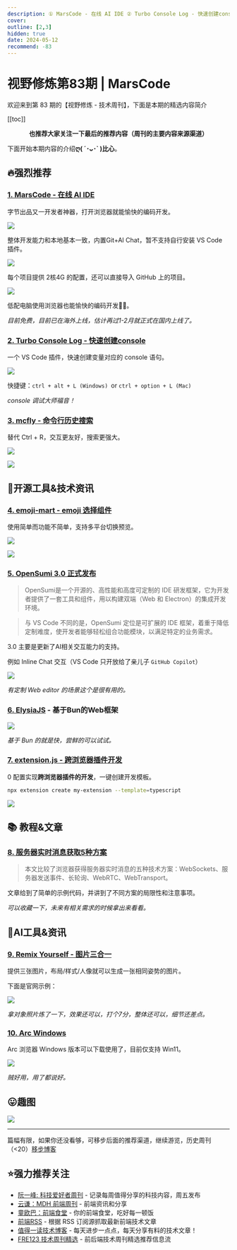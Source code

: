 ```yaml
---
description: ① MarsCode - 在线 AI IDE ② Turbo Console Log - 快速创建console ③ mcfly - 命令行历史搜索 ④ emoji-mart - emoji 选择组件 ⑤ OpenSumi 3.0 正式发布 ⑥ ElysiaJS - 基于Bun的Web框架 ⑦ extension.js - 跨浏览器插件开发 ⑧ 服务器实时消息获取5种方案 ⑨ Remix Yourself - 图片三合一 ⑩ Arc Windows
cover:
outline: [2,3]
hidden: true
date: 2024-05-12
recommend: -83
---
```


# 视野修炼第83期 | MarsCode

欢迎来到第 83 期的【视野修炼 - 技术周刊】，下面是本期的精选内容简介

[[toc]]

<center>

**​也推荐大家关注一下最后的推荐内容（周刊的主要内容来源渠道）**

</center>

下面开始本期内容的介绍**ღ( ´･ᴗ･` )比心**。

## 🔥强烈推荐
### [1. MarsCode - 在线 AI IDE](https://www.marscode.com)

字节出品又一开发者神器，打开浏览器就能愉快的编码开发。

![](https://cdn.upyun.sugarat.top/mdImg/sugar/e5d25d8c61b459601563d82ccd2aaa77)

整体开发能力和本地基本一致，内置Git+AI Chat，暂不支持自行安装 VS Code 插件。

![](https://cdn.upyun.sugarat.top/mdImg/sugar/cc0f437e89b0b6b46f5ed589e7a5ddd7)

每个项目提供 2核4G 的配置，还可以直接导入 GitHub 上的项目。

![](https://cdn.upyun.sugarat.top/mdImg/sugar/fa3e94eb487903585cbb957b3279f49a)

低配电脑使用浏览器也能愉快的编码开发👍🏻。

*目前免费，目前已在海外上线，估计再过1-2月就正式在国内上线了。*

### [2. Turbo Console Log - 快速创建console](https://www.turboconsolelog.io/)

一个 VS Code 插件，快速创建变量对应的 console 语句。

![](https://cdn.upyun.sugarat.top/mdImg/sugar/f16b45f426f8bd17a717e82bda11227b)

快捷键：`ctrl + alt + L (Windows) `or `ctrl + option + L (Mac)`

*console 调试大师福音！*

### [3. mcfly - 命令行历史搜索](https://github.com/cantino/mcfly)

替代 Ctrl + R，交互更友好，搜索更强大。

![](https://cdn.upyun.sugarat.top/mdImg/sugar/c4979c82a4cd534f2c70d8becc9bfc08)

![](https://cdn.upyun.sugarat.top/mdImg/sugar/7b90d8a0e754b1aaf35ba46c45d1be89)

## 🔧开源工具&技术资讯
### [4. emoji-mart - emoji 选择组件](https://github.com/missive/emoji-mart)
使用简单而功能不简单，支持多平台切换预览。

![](https://cdn.upyun.sugarat.top/mdImg/sugar/5cc16c0d6eb3e9c0cb443ff3347f1c60)

![](https://cdn.upyun.sugarat.top/mdImg/sugar/4a6eac2fa5cce3507a1c7cb54abe8045)

### [5. OpenSumi 3.0 正式发布](https://mp.weixin.qq.com/s/emarGEIGJXXOiYSGXTfd-w)

>OpenSumi是一个开源的、高性能和高度可定制的 IDE 研发框架，它为开发者提供了一套工具和组件，用以构建双端（Web 和 Electron）的集成开发环境。

>与 VS Code 不同的是，OpenSumi 定位是可扩展的 IDE 框架，着重于降低定制难度，使开发者能够轻松组合功能模块，以满足特定的业务需求。

3.0 主要是更新了AI相关交互能力的支持。

例如 Inline Chat 交互（VS Code 只开放给了亲儿子 `GitHub Copilot`）

![](https://cdn.upyun.sugarat.top/mdImg/sugar/f7cd29bf758ffa7dee436dfcdfa3f7e2)

*有定制 Web editor 的场景这个是很有用的。*

### [6. ElysiaJS](https://elysiajs.com/) - 基于Bun的Web框架

![](https://cdn.upyun.sugarat.top/mdImg/sugar/df80be33f209340414803677d7712345)

*基于 Bun 的就是快，尝鲜的可以试试。*

### [7. extension.js - 跨浏览器插件开发](https://github.com/cezaraugusto/extension.js)

0 配置实现**跨浏览器插件的开发**，一键创建开发模板。

```sh
npx extension create my-extension --template=typescript
```
![](https://cdn.upyun.sugarat.top/mdImg/sugar/de1f99199fc5ba11a81a0f4eaf0cc2ff)

## 📚 教程&文章
### [8. 服务器实时消息获取5种方案](https://rxdb.info/articles/websockets-sse-polling-webrtc-webtransport.html)
>本文比较了浏览器获得服务器实时消息的五种技术方案：WebSockets、服务器发送事件、长轮询、WebRTC、WebTransport。

文章给到了简单的示例代码，并讲到了不同方案的局限性和注意事项。

*可以收藏一下，未来有相关需求的时候拿出来看看。*

## 🤖AI工具&资讯
### [9. Remix Yourself - 图片三合一](https://styleof.com/s/remix-yourself)
提供三张图片，布局/样式/人像就可以生成一张相同姿势的图片。

下面是官网示例：

![](https://cdn.upyun.sugarat.top/mdImg/sugar/0136065f91116fb6bea7e4ca0285988b)

*拿对象照片炼了一下，效果还可以，打个7分，整体还可以，细节还差点。*

### [10. Arc Windows](https://arc.net/download)

Arc 浏览器 Windows 版本可以下载使用了，目前仅支持 Win11。

![](https://cdn.upyun.sugarat.top/mdImg/sugar/352405a55b2d2bf6c2b3d40b68c9a922)

*贼好用，用了都说好。*

## 😛趣图
![](https://cdn.upyun.sugarat.top/mdImg/sugar/55f544fce2a88c88d83d5ad184f635ac)

---

篇幅有限，如果你还没看够，可移步后面的推荐渠道，继续游览，历史周刊（<20）[移步博客](https://www.dmsrs.org/weekly/index.html)

## ⭐️强力推荐关注

* [阮一峰: 科技爱好者周刊](https://www.ruanyifeng.com/blog/archives.html) - 记录每周值得分享的科技内容，周五发布
* [云谦：MDH 前端周刊](https://sorrycc.com/mdh/) - 前端资讯和分享
* [童欧巴：前端食堂](https://github.com/Geekhyt/weekly) - 你的前端食堂，吃好每一顿饭
* [前端RSS](https://fed.chanceyu.com/) - 根据 RSS 订阅源抓取最新前端技术文章
* [值得一读技术博客](https://daily-blog.chlinlearn.top/) - 每天进步一点点，每天分享有料的技术文章！
* [FRE123 技术周刊精选](https://www.fre123.com/weekly) - 前后端技术周刊精选推荐信息流
